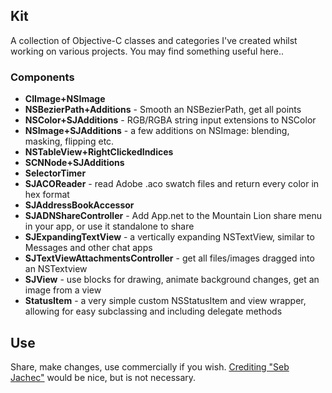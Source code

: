 ## Kit

A collection of Objective-C classes and categories I've created whilst working on various projects. You may find something useful here..

### Components

* **CIImage+NSImage**
* **NSBezierPath+Additions** - Smooth an NSBezierPath, get all points
* **NSColor+SJAdditions** - RGB/RGBA string input extensions to NSColor
* **NSImage+SJAdditions** - a few additions on NSImage: blending, masking, flipping etc.
* **NSTableView+RightClickedIndices**
* **SCNNode+SJAdditions**
* **SelectorTimer**
* **SJACOReader** - read Adobe .aco swatch files and return every color in hex format
* **SJAddressBookAccessor**
* **SJADNShareController** - Add App.net to the Mountain Lion share menu in your app, or use it standalone to share
* **SJExpandingTextView** - a vertically expanding NSTextView, similar to Messages and other chat apps
* **SJTextViewAttachmentsController** - get all files/images dragged into an NSTextview
* **SJView** - use blocks for drawing, animate background changes, get an image from a view
* **StatusItem** - a very simple custom NSStatusItem and view wrapper, allowing for easy subclassing and including delegate methods

## Use
Share, make changes, use commercially if you wish. [Crediting "Seb Jachec"](https://sebj.me) would be nice, but is not necessary.
